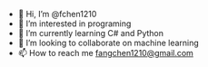 - 👋 Hi, I’m @fchen1210
- 👀 I’m interested in programing
- 🌱 I’m currently learning C# and Python
- 💞️ I’m looking to collaborate on machine learning
- 📫 How to reach me fangchen1210@gmail.com

<!---
fchen1210/fchen1210 is a ✨ special ✨ repository because its `README.md` (this file) appears on your GitHub profile.
You can click the Preview link to take a look at your changes.
--->
